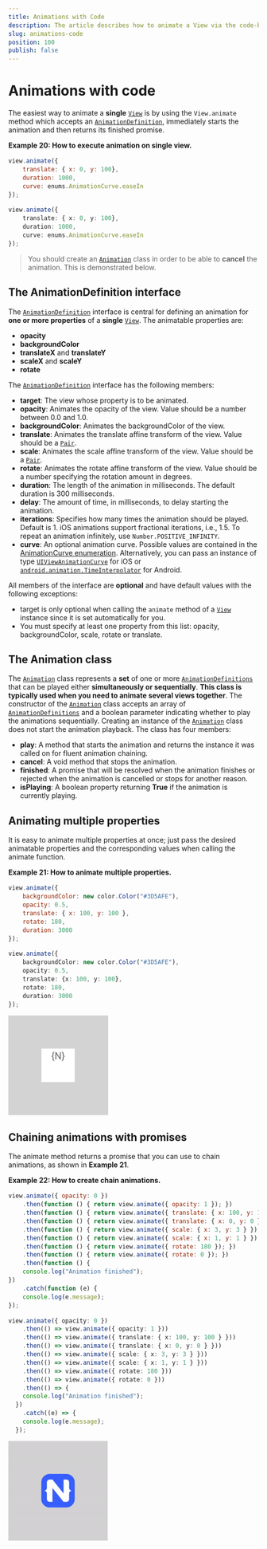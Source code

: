 ```yaml
---
title: Animations with Code
description: The article describes how to animate a View via the code-behind and how to execute a single animation or collection of them. The article also provides an info about the AnimationDefinition interface and the properties that can be used.
slug: animations-code
position: 100
publish: false
---
```


# Animations with code

The easiest way to animate a **single** [`View`](/api-reference/classes/_ui_core_view_.view.html) is by using the `View.animate` method which accepts an [`AnimationDefinition`](/api-reference/interfaces/_ui_animation_.animationdefinition.html), immediately starts the animation and then returns its finished promise.

__Example 20: How to execute animation on single view.__

``` JavaScript
view.animate({
    translate: { x: 0, y: 100},
    duration: 1000,
    curve: enums.AnimationCurve.easeIn
});
```
``` TypeScript
view.animate({
    translate: { x: 0, y: 100},
    duration: 1000,
    curve: enums.AnimationCurve.easeIn
});
```

> You should create an [`Animation`](/api-reference/classes/_ui_animation_.animation.html) class in order to be able to **cancel** the animation. This is demonstrated below.

## The AnimationDefinition interface

The [`AnimationDefinition`](/api-reference/interfaces/_ui_animation_.animationdefinition.html) interface is central for defining an animation for **one or more properties** of a **single** [`View`](/api-reference/classes/_ui_core_view_.view.html). The animatable properties are:

 - **opacity**
 - **backgroundColor**
 - **translateX** and **translateY**
 - **scaleX** and **scaleY**
 - **rotate**

The [`AnimationDefinition`](/api-reference/interfaces/_ui_animation_.animationdefinition.html) interface has the following members:

 - **target**: The view whose property is to be animated.
 - **opacity**: Animates the opacity of the view. Value should be a number between 0.0 and 1.0.
 - **backgroundColor**: Animates the backgroundColor of the view.
 - **translate**: Animates the translate affine transform of the view. Value should be a [`Pair`](/api-reference/interfaces/_ui_animation_.pair.html).
 - **scale**: Animates the scale affine transform of the view. Value should be a [`Pair`](/api-reference/interfaces/_ui_animation_.pair.html).
 - **rotate**: Animates the rotate affine transform of the view. Value should be a number specifying the rotation amount in degrees.
 - **duration**: The length of the animation in milliseconds. The default duration is 300 milliseconds.
 - **delay**: The amount of time, in milliseconds, to delay starting the animation.
 - **iterations**: Specifies how many times the animation should be played. Default is 1. iOS animations support fractional iterations, i.e., 1.5. To repeat an animation infinitely, use `Number.POSITIVE_INFINITY`.
 - **curve**: An optional animation curve. Possible values are contained in the [AnimationCurve enumeration](/api-reference/modules/_ui_enums_.animationcurve.html). Alternatively, you can pass an instance of type [`UIViewAnimationCurve`](https://developer.apple.com/library/ios/documentation/UIKit/Reference/UIView_Class/#//apple_ref/c/tdef/UIViewAnimationCurve) for iOS or [`android.animation.TimeInterpolator`](http://developer.android.com/reference/android/animation/TimeInterpolator.html) for Android.

 All members of the interface are **optional** and have default values with the following exceptions:

 - target is only optional when calling the `animate` method of a [`View`](/api-reference/classes/_ui_core_view_.view.html) instance since it is set automatically for you.
 - You must specify at least one property from this list: opacity, backgroundColor, scale, rotate or translate.

## The Animation class

The [`Animation`](/api-reference/classes/_ui_animation_.animation.html) class represents a **set** of one or more [`AnimationDefinitions`](/api-reference/interfaces/_ui_animation_.animationdefinition.html) that can be played either **simultaneously or sequentially**. **This class is typically used when you need to animate several views together**. The constructor of the  [`Animation`](/api-reference/classes/_ui_animation_.animation.html) class accepts an array of [`AnimationDefinitions`](/api-reference/interfaces/_ui_animation_.animationdefinition.html) and a boolean parameter indicating whether to play the animations sequentially. Creating an instance of the [`Animation`](/api-reference/classes/_ui_animation_.animation.html) class does not start the animation playback. The class has four members:

 - **play**: A method that starts the animation and returns the instance it was called on for fluent animation chaining.
 - **cancel**: A void method that stops the animation.
 - **finished**: A promise that will be resolved when the animation finishes or rejected when the animation is cancelled or stops for another reason.
 - **isPlaying**: A boolean property returning __True__ if the animation is currently playing.

## Animating multiple properties

It is easy to animate multiple properties at once; just pass the desired animatable properties and the corresponding values when calling the animate function.

__Example 21: How to animate multiple properties.__

``` JavaScript
view.animate({
    backgroundColor: new color.Color("#3D5AFE"),
    opacity: 0.5,
    translate: { x: 100, y: 100 },
    rotate: 180,
    duration: 3000
});
```
``` TypeScript
view.animate({
    backgroundColor: new color.Color("#3D5AFE"),
    opacity: 0.5,
    translate: {x: 100, y: 100},
    rotate: 180,
    duration: 3000
});
```

![multiple-properties](./img/modules/animation/multiple-properties.gif "Multiple Properties")

## Chaining animations with promises

The animate method returns a promise that you can use to chain animations, as shown in __Example 21__.

__Example 22: How to create chain animations.__

``` JavaScript
view.animate({ opacity: 0 })
    .then(function () { return view.animate({ opacity: 1 }); })
    .then(function () { return view.animate({ translate: { x: 100, y: 100 } }); })
    .then(function () { return view.animate({ translate: { x: 0, y: 0 } }); })
    .then(function () { return view.animate({ scale: { x: 3, y: 3 } }); })
    .then(function () { return view.animate({ scale: { x: 1, y: 1 } }); })
    .then(function () { return view.animate({ rotate: 180 }); })
    .then(function () { return view.animate({ rotate: 0 }); })
    .then(function () {
    console.log("Animation finished");
})
    .catch(function (e) {
    console.log(e.message);
});
```
``` TypeScript
view.animate({ opacity: 0 })
    .then(() => view.animate({ opacity: 1 }))
    .then(() => view.animate({ translate: { x: 100, y: 100 } }))
    .then(() => view.animate({ translate: { x: 0, y: 0 } }))
    .then(() => view.animate({ scale: { x: 3, y: 3 } }))
    .then(() => view.animate({ scale: { x: 1, y: 1 } }))
    .then(() => view.animate({ rotate: 180 }))
    .then(() => view.animate({ rotate: 0 }))
    .then(() => {
    console.log("Animation finished");
  })
    .catch((e) => {
    console.log(e.message);
  });
```

![chaining-with-promises](./img/modules/animation/chaining-with-promises.gif "Chaining with Promises")
